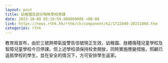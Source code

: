 ```yaml
---
layout: post
title: 幼稚園及部分特殊學校停課
date: 2023-10-08 05:10:59.000000000 +08:00
link: https://news.rthk.hk/rthk/ch/component/k2/1722040-20231008.htm
categories: rthk
---
```


教育局宣布，由於三號熱帶氣旋警告信號現正生效，幼稚園、肢體傷殘兒童學校及智障兒童學校今日停課。但上述學校須保持校舍開放，同時實施應變措施，照顧已返抵學校的學生，並在安全的情況下，方可安排學生返家。
